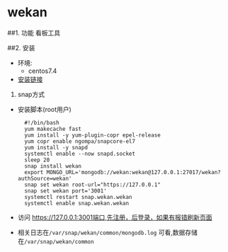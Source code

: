 # wekan

##1. 功能
看板工具

##2. 安装
* 环境: 
    * centos7.4
* [安装链接](https://github.com/wekan/wekan-snap/wiki/Install)
1. snap方式
* 安装脚本(root用户)

        #!/bin/bash
        yum makecache fast
        yum install -y yum-plugin-copr epel-release
        yum copr enable ngompa/snapcore-el7
        yum install -y snapd
        systemctl enable --now snapd.socket
        sleep 20
        snap install wekan
        export MONGO_URL='mongodb://wekan:wekan@127.0.0.1:27017/wekan?authSource=wekan'
        snap set wekan root-url="https://127.0.0.1"
        snap set wekan port='3001'
        systemctl restart snap.wekan.wekan
        systemctl enable snap.wekan.wekan

* 访问 https://127.0.0.1:3001端口,先注册，后登录，如果有报错刷新页面
* 相关日志在`/var/snap/wekan/common/mongodb.log` 可看,数据存储在`/var/snap/wekan/common`



